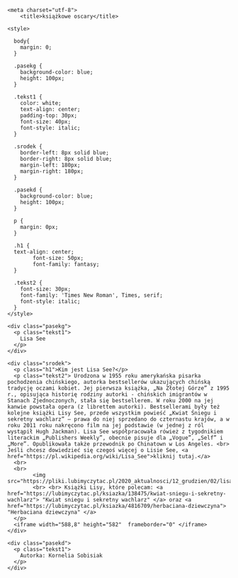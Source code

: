 <html>
 
  <head>

    <meta charset="utf-8">
		<title>książkowe oscary</title>

    <style>

      body{
        margin: 0;
      }

      .pasekg {
        background-color: blue;
        height: 100px;
      }

      .tekst1 {
        color: white;
        text-align: center;
        padding-top: 30px;
        font-size: 40px;
		font-style: italic;
      }

      .srodek {
        border-left: 8px solid blue;
        border-right: 8px solid blue;
        margin-left: 180px;
        margin-right: 180px;
      }

      .pasekd {
        background-color: blue;
        height: 100px;
      }

      p {
        margin: 0px;
      }

      .h1 {
      text-align: center;
			font-size: 50px;
			font-family: fantasy;
      }

      .tekst2 {
        font-size: 30px;
        font-family: 'Times New Roman', Times, serif;
		font-style: italic;
      }
    </style>

  </head>

  <body>

    <div class="pasekg">
      <p class="tekst1">
        Lisa See
      </p>
    </div>

    <div class="srodek">
      <p class="h1">Kim jest Lisa See?</p>
      <p class="tekst2"> Urodzona w 1955 roku amerykańska pisarka pochodzenia chińskiego, autorka bestsellerów ukazujących chińską tradycję oczami kobiet. Jej pierwsza książka, „Na Złotej Górze” z 1995 r., opisująca historię rodziny autorki - chińskich imigrantów w Stanach Zjednoczonych, stała się bestsellerem. W roku 2000 na jej kanwie powstała opera (z librettem autorki). Bestsellerami były też kolejne książki Lisy See, przede wszystkim powieść „Kwiat Śniegu i sekretny wachlarz” – prawa do niej sprzedano do czternastu krajów, a w roku 2011 roku nakręcono film na jej podstawie (w jednej z ról wystąpił Hugh Jackman). Lisa See współpracowała rówież z tygodnikiem literackim „Publishers Weekly”, obecnie pisuje dla „Vogue”, „Self” i „More”. Opublikowała także przewodnik po Chinatown w Los Angeles. <br> Jeśli chcesz dowiedzieć się czegoś więcej o Lisie See, <a href="https://pl.wikipedia.org/wiki/Lisa_See">kliknij tutaj.</a>
	  <br>
	  <br>
            <img src="https://pliki.lubimyczytac.pl/2020_aktualnosci/12_grudzien/02/lisa_see/lisa%20see%20%281%29.jpg">
			<br> <br> Książki Lisy, które polecam: <a href="https://lubimyczytac.pl/ksiazka/138475/kwiat-sniegu-i-sekretny-wachlarz"> "Kwiat sniegu i sekretny wachlarz" </a> oraz <a href="https://lubimyczytac.pl/ksiazka/4816709/herbaciana-dziewczyna"> "Herbaciana dziewczyna" </a>
	  </p>
      <iframe width="588,8" height="582"  frameborder="0" </iframe>
    </div>

    <div class="pasekd">
      <p class="tekst1">
        Autorka: Kornelia Sobisiak
      </p>
    </div>

  </body>

</html>

